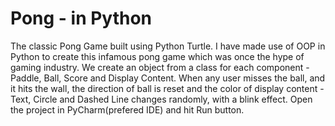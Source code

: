 # Pong - in Python
The classic Pong Game built using Python Turtle.
I have made use of OOP in Python to create this infamous pong game which was once the hype of gaming industry.
We create an object from a class for each component - Paddle, Ball, Score and Display Content.
When any user misses the ball, and it hits the wall, the direction of ball is reset and the color of display content - Text, Circle and Dashed Line changes randomly, with a blink effect.
Open the project in PyCharm(prefered IDE) and hit Run button.
